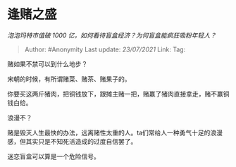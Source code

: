 # 逢赌之盛
*泡泡玛特市值破 1000 亿，如何看待盲盒经济？为何盲盒能疯狂吸粉年轻人？*

> Author: #Anonymity
> Last update: *23/07/2021*
> Link:
> Tag:

赌如果不禁可以到什么地步？

宋朝的时候，有所谓赌菜、赌茶、赌果子的。

你要买这两斤猪肉，把铜钱放下，跟摊主赌一把，赌赢了猪肉直接拿走，赌不赢铜钱白给。

浪漫不？

赌是毁灭人生最快的办法，远离赌性太重的人。ta们常给人一种勇气十足的浪漫感，但其实只是不知死活造成的过度自信罢了。

迷恋盲盒可以算是一个危险信号。
